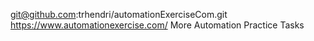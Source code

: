 git@github.com:trhendri/automationExerciseCom.git
https://www.automationexercise.com/
More Automation Practice Tasks
